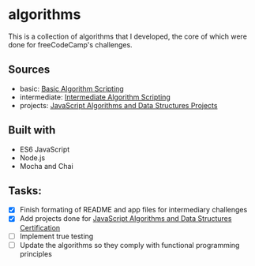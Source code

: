 # algorithms

This is a collection of algorithms that I developed, the core of which were done for freeCodeCamp's challenges.

## Sources

-   basic: [Basic Algorithm Scripting](https://learn.freecodecamp.org/javascript-algorithms-and-data-structures/basic-algorithm-scripting/)
-   intermediate: [Intermediate Algorithm Scripting](https://learn.freecodecamp.org/javascript-algorithms-and-data-structures/intermediate-algorithm-scripting/)
-   projects: [JavaScript Algorithms and Data Structures Projects](https://learn.freecodecamp.org/javascript-algorithms-and-data-structures/javascript-algorithms-and-data-structures-projects/)

## Built with

-   ES6 JavaScript
-   Node.js
-   Mocha and Chai

## Tasks:

-   [x] Finish formating of README and app files for intermediary challenges
-   [x] Add projects done for [JavaScript Algorithms and Data Structures Certification](https://www.freecodecamp.org/certification/raul.f/javascript-algorithms-and-data-structures)
-   [ ] Implement true testing
-   [ ] Update the algorithms so they comply with functional programming principles
